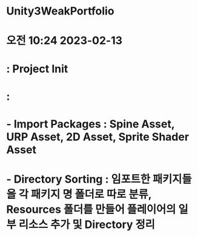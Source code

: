 # Unity3WeakPortfolio




# 오전 10:24 2023-02-13
# <Feat> : Project Init
# <Detail> :
#       - Import Packages : Spine Asset, URP Asset, 2D Asset, Sprite Shader Asset
#       - Directory Sorting : 임포트한 패키지들을 각 패키지 명 폴더로 따로 분류, Resources 폴더를 만들어 플레이어의 일부 리소스 추가 및 Directory 정리